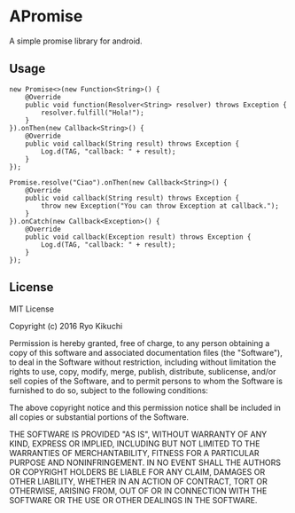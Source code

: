 # APromise
A simple promise library for android.

Usage
-----
    new Promise<>(new Function<String>() {
        @Override
        public void function(Resolver<String> resolver) throws Exception {
            resolver.fulfill("Hola!");
        }
    }).onThen(new Callback<String>() {
        @Override
        public void callback(String result) throws Exception {
            Log.d(TAG, "callback: " + result);
        }
    });

    Promise.resolve("Ciao").onThen(new Callback<String>() {
        @Override
        public void callback(String result) throws Exception {
            throw new Exception("You can throw Exception at callback.");
        }
    }).onCatch(new Callback<Exception>() {
        @Override
        public void callback(Exception result) throws Exception {
            Log.d(TAG, "callback: " + result);
        }
    });

License
-------

MIT License

Copyright (c) 2016 Ryo Kikuchi

Permission is hereby granted, free of charge, to any person obtaining a copy
of this software and associated documentation files (the "Software"), to deal
in the Software without restriction, including without limitation the rights
to use, copy, modify, merge, publish, distribute, sublicense, and/or sell
copies of the Software, and to permit persons to whom the Software is
furnished to do so, subject to the following conditions:

The above copyright notice and this permission notice shall be included in all
copies or substantial portions of the Software.

THE SOFTWARE IS PROVIDED "AS IS", WITHOUT WARRANTY OF ANY KIND, EXPRESS OR
IMPLIED, INCLUDING BUT NOT LIMITED TO THE WARRANTIES OF MERCHANTABILITY,
FITNESS FOR A PARTICULAR PURPOSE AND NONINFRINGEMENT. IN NO EVENT SHALL THE
AUTHORS OR COPYRIGHT HOLDERS BE LIABLE FOR ANY CLAIM, DAMAGES OR OTHER
LIABILITY, WHETHER IN AN ACTION OF CONTRACT, TORT OR OTHERWISE, ARISING FROM,
OUT OF OR IN CONNECTION WITH THE SOFTWARE OR THE USE OR OTHER DEALINGS IN THE
SOFTWARE.
